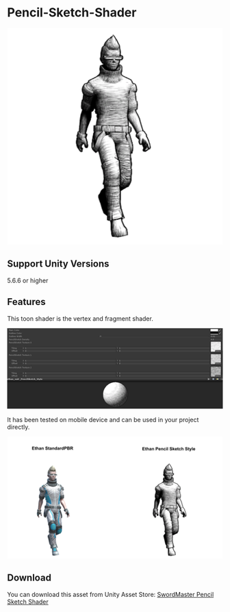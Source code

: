 # Pencil-Sketch-Shader
![image](https://github.com/swordmaster003/Pencil-Sketch-Shader/blob/master/Screenshots/Cover.png)

## Support Unity Versions

5.6.6 or higher

## Features

This toon shader is the vertex and fragment shader.

![image](https://github.com/swordmaster003/Pencil-Sketch-Shader/blob/master/Screenshots/1.png)

It has been tested on mobile device and can be used in your project directly.

![image](https://github.com/swordmaster003/Pencil-Sketch-Shader/blob/master/Screenshots/2.png)

## Download

You can download this asset from Unity Asset Store:
[SwordMaster Pencil Sketch Shader](https://assetstore.unity.com/packages/vfx/shaders/swordmaster-pencil-sketch-shader-134277)
